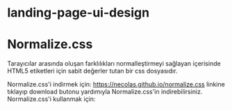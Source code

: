 # landing-page-ui-design

# Normalize.css 
Tarayıcılar arasında oluşan farklılıkları normalleştirmeyi sağlayan içerisinde HTML5 etiketleri için sabit değerler tutan bir css dosyasıdır. 

Normalize.css'i indirmek için: https://necolas.github.io/normalize.css linkine tıklayıp download butonu yardımıyla Normalize.css'in indirebilirsiniz.
Normalize.css'i kullanmak için:<!----> <link href="normalize.css" rel="stylesheet">



 
